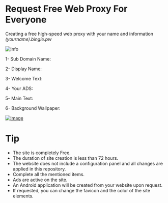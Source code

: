 # Request Free Web Proxy For Everyone

Creating a free high-speed web proxy with your name and information *(yourname).bingle.pw*

![info](https://github.com/user-attachments/assets/bb19436f-134f-4ab1-a1ea-6f59098a36a5)

1- Sub Domain Name: 

2- Display Name:

3- Welcome Text:

4- Your ADS:

5- Main Text:

6- Background Wallpaper:

[![image](https://private-user-images.githubusercontent.com/161473759/352640887-f3ed7a46-919b-4e71-9eab-52e1a6e5710e.png?jwt=eyJhbGciOiJIUzI1NiIsInR5cCI6IkpXVCJ9.eyJpc3MiOiJnaXRodWIuY29tIiwiYXVkIjoicmF3LmdpdGh1YnVzZXJjb250ZW50LmNvbSIsImtleSI6ImtleTUiLCJleHAiOjE3MjIwMjIzNTMsIm5iZiI6MTcyMjAyMjA1MywicGF0aCI6Ii8xNjE0NzM3NTkvMzUyNjQwODg3LWYzZWQ3YTQ2LTkxOWItNGU3MS05ZWFiLTUyZTFhNmU1NzEwZS5wbmc_WC1BbXotQWxnb3JpdGhtPUFXUzQtSE1BQy1TSEEyNTYmWC1BbXotQ3JlZGVudGlhbD1BS0lBVkNPRFlMU0E1M1BRSzRaQSUyRjIwMjQwNzI2JTJGdXMtZWFzdC0xJTJGczMlMkZhd3M0X3JlcXVlc3QmWC1BbXotRGF0ZT0yMDI0MDcyNlQxOTI3MzNaJlgtQW16LUV4cGlyZXM9MzAwJlgtQW16LVNpZ25hdHVyZT05ODlhZWJhYTdjNDI0MDE5NmJjNjA3ZTgzNTBhYmQ0MGVjZTQ1NjZlZjI3N2VjNTllMmQwZWJlOTRkMjI0MzMyJlgtQW16LVNpZ25lZEhlYWRlcnM9aG9zdCZhY3Rvcl9pZD0wJmtleV9pZD0wJnJlcG9faWQ9MCJ9.gPBKmge6BTuYcZGZULVYKSCiSEFWp6UZnM4Ic3567t0)](https://github.com/Bingle-Proxy/Request-Web-Proxy/issues/new?assignees=Bingle-Proxy&labels=Free+Web+Proxy&projects=&template=free_webproxy_request.md&title=Request+Create+Free+Web+Proxy)


# Tip

* The site is completely Free.
* The duration of site creation is less than 72 hours.
* The website does not include a configuration panel and all changes are applied in this repository.
* Complete all the mentioned items.
* Ads are active on the site.
* An Android application will be created from your website upon request.
* If requested, you can change the favicon and the color of the site elements.

